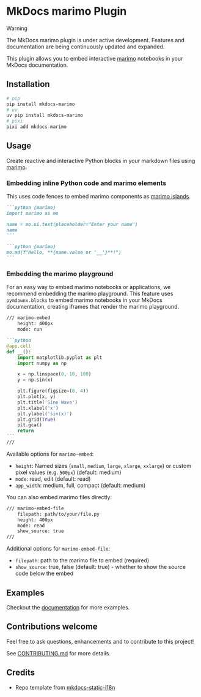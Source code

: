 # MkDocs marimo Plugin

> [!WARNING]
> The MkDocs marimo plugin is under active development. Features and documentation are being continuously updated and expanded.

This plugin allows you to embed interactive [marimo](https://github.com/marimo-team/marimo) notebooks in your MkDocs documentation.

## Installation

```bash
# pip
pip install mkdocs-marimo
# uv
uv pip install mkdocs-marimo
# pixi
pixi add mkdocs-marimo
```

## Usage

Create reactive and interactive Python blocks in your markdown files using [marimo](https://github.com/marimo-team/marimo).

### Embedding inline Python code and marimo elements

This uses code fences to embed marimo components as [marimo islands](https://docs.marimo.io/guides/exporting/?h=#embed-marimo-outputs-in-html-using-islands).

````markdown
```python {marimo}
import marimo as mo

name = mo.ui.text(placeholder="Enter your name")
name
```

```python {marimo}
mo.md(f"Hello, **{name.value or '__'}**!")
```
````

### Embedding the marimo playground

For an easy way to embed marimo notebooks or applications, we recommend embedding the marimo playground. This feature uses `pymdownx.blocks` to embed marimo notebooks in your MkDocs documentation, creating iframes that render the marimo playground.

````markdown
/// marimo-embed
    height: 400px
    mode: run

```python
@app.cell
def __():
    import matplotlib.pyplot as plt
    import numpy as np

    x = np.linspace(0, 10, 100)
    y = np.sin(x)

    plt.figure(figsize=(8, 4))
    plt.plot(x, y)
    plt.title('Sine Wave')
    plt.xlabel('x')
    plt.ylabel('sin(x)')
    plt.grid(True)
    plt.gca()
    return
```
///
````

Available options for `marimo-embed`:

- `height`: Named sizes (`small`, `medium`, `large`, `xlarge`, `xxlarge`) or custom pixel values (e.g. `500px`) (default: medium)
- `mode`: read, edit (default: read)
- `app_width`: medium, full, compact (default: medium)

You can also embed marimo files directly:

````markdown
/// marimo-embed-file
    filepath: path/to/your/file.py
    height: 400px
    mode: read
    show_source: true
///
````

Additional options for `marimo-embed-file`:

- `filepath`: path to the marimo file to embed (required)
- `show_source`: true, false (default: true) - whether to show the source code below the embed

## Examples

Checkout the [documentation](https://marimo-team.github.io/mkdocs-marimo) for more examples.

## Contributions welcome

Feel free to ask questions, enhancements and to contribute to this project!

See [CONTRIBUTING.md](CONTRIBUTING.md) for more details.

## Credits

- Repo template from [mkdocs-static-i18n](https://github.com/ultrabug/mkdocs-static-i18n)
